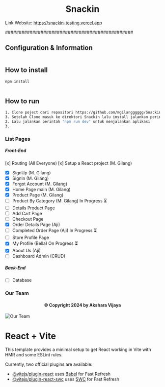 
# <h1 align="center">Snackin</h1>

Link Website: https://snackin-testing.vercel.app

###############################################

## Configuration & Information
```bash
```


## How to install
```bash
npm install
```

```bash

```

## How to run
```bash
1. Clone poject dari repositori https://github.com/mgilangggggg/Snackin
3. Setelah Clone masuk ke direktori Snackin lalu install jalankan perintah "npm install" di terminal
2. Lalu jalankan perintah "npm run dev" untuk menjalankan aplikasi
3. 
```

### List Pages
##### Front-End
  [x] Routing (All Everyone)
  [x] Setup a React project (M. Gilang)
- [x] SignUp (M. Gilang)
- [x] SignIn (M. Gilang)
- [x] Forgot Account (M. Gilang)
- [x] Home Page main (M. Gilang)
- [x] Product Page (M. Gilang)
- [ ] Product By Category (M. Gilang) In Progress ⏳
- [ ] Details Product Page
- [ ] Add Cart Page
- [ ] Checkout Page
- [x] Order Details Page (Aji)
- [ ] Completed Order Page (Aji) In Progress ⏳
- [ ] Store Profile Page
- [x] My Profile (Bella) On Progress ⏳
- [x] About Us (Aji)
- [ ] Dashboard Admin (CRUD)
  
##### Back-End
- [ ] Database

### Our Team

<h4 align="center">©️ Copyright 2024 by Akshara Vijaya</h4>

![Our Team](https://github.com/mgilangggggg/Snackin/assets/96936728/bdfb0a84-5bb1-498d-b2c9-551a98989c5c)

# React + Vite

This template provides a minimal setup to get React working in Vite with HMR and some ESLint rules.

Currently, two official plugins are available:

- [@vitejs/plugin-react](https://github.com/vitejs/vite-plugin-react/blob/main/packages/plugin-react/README.md) uses [Babel](https://babeljs.io/) for Fast Refresh
- [@vitejs/plugin-react-swc](https://github.com/vitejs/vite-plugin-react-swc) uses [SWC](https://swc.rs/) for Fast Refresh

